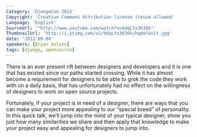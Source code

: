 ```yaml
---
Category: 'DjangoCon 2012'
Copyright: 'Creative Commons Attribution license (reuse allowed'
Language: 'English'
SourceUrl: '"http://www.youtube.com/watch?v=bdqLtx3K36k"'
ThumbnailUrl: 'http://i.ytimg.com/vi/bdqLtx3K36k/hqdefault.jpg'
date: '2012-09-04'
speakers: [Bryan Veloso]
tags: [django, opensource]
---
```

There is an ever present rift between designers and developers and it is one
that has existed since our paths started crossing. While it has almost become
a requirement for designers to be able to grok the code they work with on a
daily basis, that has unfortunately had no effect on the willingness of
designers to work on open source projects.

Fortunately, if your project is in need of a designer, there are ways that you
can make your project more appealing to our “special breed” of personality. In
this quick talk, we’ll jump into the mind of your typical designer, show you
just how many similarities we share and then apply that knowledge to make your
project easy and appealing for designers to jump into.

